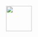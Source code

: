 <!--
**hakusonmin/hakusonmin** is a ✨ _special_ ✨ repository because its `README.md` (this file) appears on your GitHub profile.
Here are some ideas to get you started:

- 🔭 I’m currently working on ...
- 🌱 I’m currently learning ...
- 👯 I’m looking to collaborate on ...
- 🤔 I’m looking for help with ...
- 💬 Ask me about ...
- 📫 How to reach me: ...
- 😄 Pronouns: ...
- ⚡ Fun fact: ...
-->
<img height="70px" src="https://github-readme-stats.vercel.app/api?username=hakusonmin&hide_rank=true&hide_title=true&show_icons=true&count_private=true&hide=stars,prs,issues,contribs&theme=monokai" />
